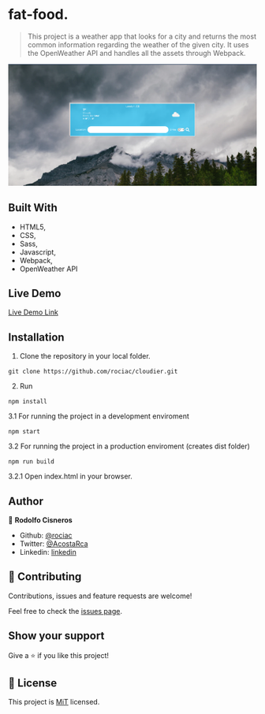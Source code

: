 # fat-food.

> This project is a weather app that looks for a city and returns the most common information regarding the weather of the given city. It uses the OpenWeather API and handles all the assets through Webpack.

![Cloudier](screenshotCloudier.png)


## Built With

- HTML5,
- CSS,
- Sass,
- Javascript,
- Webpack,
- OpenWeather API

## Live Demo

[Live Demo Link](https://raw.githack.com/rociac/fat-food/webpack/dist/index.html)

## Installation

1. Clone the repository in your local folder.
```
git clone https://github.com/rociac/cloudier.git
```
2. Run
```
npm install
```
3.1 For running the project in a development enviroment
```
npm start
```
3.2 For running the project in a production enviroment (creates dist folder)
```
npm run build
```
3.2.1 Open index.html in your browser.

## Author

👤 **Rodolfo Cisneros**

- Github: [@rociac](https://github.com/rociac)
- Twitter: [@AcostaRca](https://twitter.com/AcostaRca)
- Linkedin: [linkedin](https://www.linkedin.com/in/rociac/)

## 🤝 Contributing

Contributions, issues and feature requests are welcome!

Feel free to check the [issues page](https://github.com/rociac/fat-food/issues).

## Show your support

Give a ⭐️ if you like this project!

## 📝 License

This project is [MiT](https://opensource.org/licenses/MIT) licensed.
